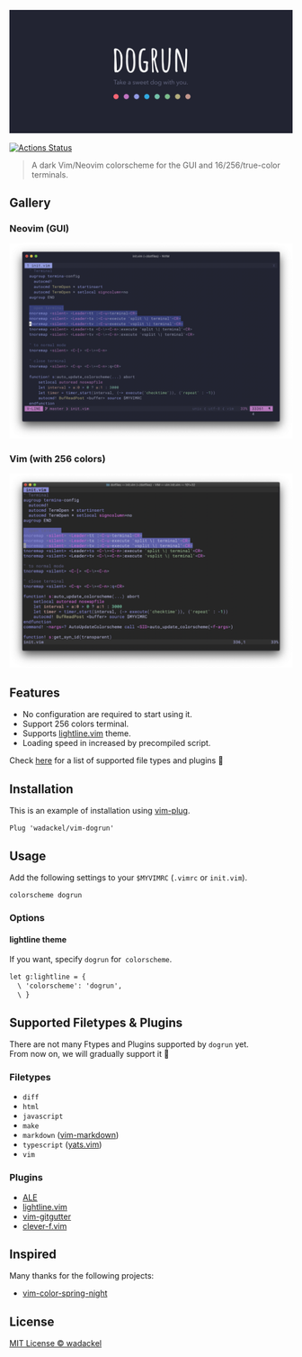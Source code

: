 ![vim-dogrun](./docs/images/repo-banner.png)

[![Actions Status](https://github.com/wadackel/vim-dogrun/workflows/CI/badge.svg)](https://github.com/wadackel/vim-dogrun/actions)

> A dark Vim/Neovim colorscheme for the GUI and 16/256/true-color terminals.

## Gallery

### Neovim (GUI)

![Neovim](./docs/images/neovim.png)

### Vim (with 256 colors)

![Vim](./docs/images/vim.png)

## Features

- No configuration are required to start using it.
- Support 256 colors terminal.
- Supports [lightline.vim](https://github.com/itchyny/lightline.vim) theme.
- Loading speed in increased by precompiled script.

Check [here](#supported-filetypes-%26-plugins) for a list of supported file types and plugins :muscle:

## Installation

This is an example of installation using [vim-plug](https://github.com/junegunn/vim-plug).

```vim
Plug 'wadackel/vim-dogrun'
```

## Usage

Add the following settings to your `$MYVIMRC` (`.vimrc` or `init.vim`).

```vim
colorscheme dogrun
```

### Options

#### lightline theme

If you want, specify `dogrun` for` colorscheme`.

```vim
let g:lightline = {
  \ 'colorscheme': 'dogrun',
  \ }
```

## Supported Filetypes & Plugins

There are not many Ftypes and Plugins supported by `dogrun` yet.  
From now on, we will gradually support it :dog:

### Filetypes

- `diff`
- `html`
- `javascript`
- `make`
- `markdown` ([vim-markdown](https://github.com/tpope/vim-markdown))
- `typescript` ([yats.vim](https://github.com/HerringtonDarkholme/yats.vim))
- `vim`

### Plugins

- [ALE](https://github.com/dense-analysis/ale)
- [lightline.vim](https://github.com/itchyny/lightline.vim)
- [vim-gitgutter](https://github.com/airblade/vim-gitgutter)
- [clever-f.vim](https://github.com/rhysd/clever-f.vim)

## Inspired

Many thanks for the following projects:

- [vim-color-spring-night](https://github.com/rhysd/vim-color-spring-night)

## License

[MIT License © wadackel](./LICENSE)
